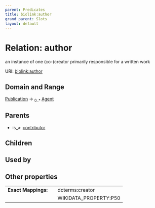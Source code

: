 ```yaml
---
parent: Predicates
title: biolink:author
grand_parent: Slots
layout: default
---
```


# Relation: author


an instance of one (co-)creator primarily responsible for a written work

URI: [biolink:author](https://w3id.org/biolink/vocab/author)

## Domain and Range

[Publication](Publication.md) ->  <sub>0..*</sub> [Agent](Agent.md)

## Parents

 *  is_a: [contributor](contributor.md)

## Children


## Used by


## Other properties

|  |  |  |
| --- | --- | --- |
| **Exact Mappings:** | | dcterms:creator |
|  | | WIKIDATA_PROPERTY:P50 |

